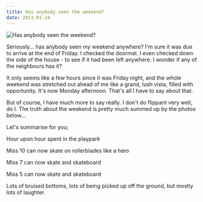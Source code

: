 ```yaml
---
title: Has anybody seen the weekend?
date: 2011-01-24
---
```


![Has anybody seen the weekend?](https://source.unsplash.com/gp8BLyaTaA0/1600x900)

Seriously... has anybody seen my weekend anywhere? I'm sure it was due to arrive at the end of Friday. I checked the doormat. I even checked down the side of the house - to see if it had been left anywhere. I wonder if any of the neighbours has it?

It only seems like a few hours since it was Friday night, and the whole weekend was stretched out ahead of me like a grand, lush vista, filled with opportunity. It's now Monday afternoon. That's all I have to say about that.

But of course, I have much more to say really. I don't do flippant very well, do I. The truth about the weekend is pretty much summed up by the photos below...

Let's summarise for you;

Hour upon hour spent in the playpark

Miss 10 can now skate on rollerblades like a hero

Miss 7 can now skate and skateboard

Miss 5 can now skate and skateboard

Lots of bruised bottoms, lots of being picked up off the ground, but mostly lots of laughter.